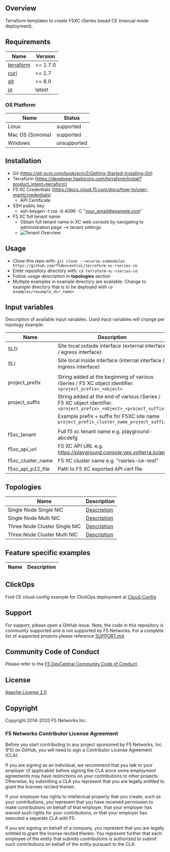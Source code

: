 ## Overview

Terraform templates to create F5XC rSeries based CE (manual mode deployment).

## Requirements

| Name                                                                                     | Version   |
|------------------------------------------------------------------------------------------|-----------|
| <a name="requirement_terraform"></a> [terraform](https://github.com/hashicorp/terraform) | \>= 1.7.0 |
| <a name="requirement_curl"></a> [curl](https://curl.se/)                                 | \>= 1.7   |
| <a name="requirement_git"></a> [git](https://git-scm.com/)                               | \>= 8.0   |
| <a name="requirement_jq"></a> [jq](https://jqlang.github.io/jq/)                         | latest    |

### OS Platform

| Name            | Status      |
|-----------------|-------------|
| Linux           | supported   |
| Mac OS (Sonoma) | supported   |
| Windows         | unsupported |

## Installation

- Git (https://git-scm.com/book/en/v2/Getting-Started-Installing-Git)
- Terraform (https://developer.hashicorp.com/terraform/install?product_intent=terraform)
- F5 XC Credentials (https://docs.cloud.f5.com/docs/how-to/user-mgmt/credentials)
    * API Certificate
- SSH public key
    * ssh-keygen -t rsa -b 4096 -C "your_email@example.com"
- F5 XC full tenant name
    * Obtain full tenant name in XC web console by navigating to administration page --> tenant settings
    * ![Tenant Overview](images/tenant_overview_small.png)

## Usage

- Clone this repo with: `git clone --recurse-submodules https://github.com/f5devcentral/terraform-xc-rseries-ce`
- Enter repository directory with: `cd terraform-xc-rseries-ce`
- Follow usage description in __topologies__ section
- Multiple examples in example directory are available. Change to example directory that is to be deployed
  with `cd examples/<example_dir_name>`

## Input variables

Description of available input variables. Used input variables will change per topology example:

| Name              | Description                                                                                                        |
|-------------------|--------------------------------------------------------------------------------------------------------------------|
| SLO               | Site local outside interface (external interface / egress interface)                                               |
| SLI               | Site local inside interface (internal interface  ( ingress interface)                                              |
|                   |                                                                                                                    |
| project_prefix    | String added at the beginning of various rSeries / F5 XC object identifier. `<project_prefix>_<object>`            |
| project_suffix    | String added at the end of various rSeries / F5 XC object identifier. `<project_prefix>_<object>_<project_suffix>` |
|                   | Example prefix + suffix for F5XC site name `project_prefix_cluster_name_project_suffix`                            |
|                   |                                                                                                                    |
| f5xc_tenant       | Full f5 xc tenant name e.g. playground-abcdefg                                                                     |
| f5xc_api_url      | F5 XC API URL e.g. https://playground.console.ves.volterra.io/api                                                  |
| f5xc_cluster_name | F5 XC cluster name e.g. "rseries-ce-test"                                                                          |
| f5xc_api_p12_file | Path to F5 XC exported API cert file                                                                               |

## Topologies

| Name                          | Description                                                     |
|-------------------------------|-----------------------------------------------------------------|
| Single Node Single NIC        | [Description](examples/single_node_single_nic/README.md)        |
| Single Node Multi NIC         | [Description](examples/single_node_multi_nic/README.md)         |
| Three Node Cluster Single NIC | [Description](examples/three_node_cluster_single_nic/README.md) |
| Three Node Cluster Multi NIC  | [Description](examples/three_node_cluster_multi_nic/README.md)  |

## Feature specific examples

| Name                                                                            | Description                                                                               |
|---------------------------------------------------------------------------------|-------------------------------------------------------------------------------------------|

## ClickOps

Find CE cloud-config example for ClickOps deployment at [Cloud-Config](clickops/f5-ce-data.yml)

## Support

For support, please open a GitHub issue. Note, the code in this repository is community supported and is not supported
by F5 Networks. For a complete list of supported projects please reference [SUPPORT.md](SUPPORT.md).

## Community Code of Conduct

Please refer to the [F5 DevCentral Community Code of Conduct](code_of_conduct.md).

## License

[Apache License 2.0](LICENSE)

## Copyright

Copyright 2014-2020 F5 Networks Inc.

### F5 Networks Contributor License Agreement

Before you start contributing to any project sponsored by F5 Networks, Inc. (F5) on GitHub, you will need to sign a
Contributor License Agreement (CLA).

If you are signing as an individual, we recommend that you talk to your employer (if applicable) before signing the CLA
since some employment agreements may have restrictions on your contributions to other projects.
Otherwise, by submitting a CLA you represent that you are legally entitled to grant the licenses recited therein.

If your employer has rights to intellectual property that you create, such as your contributions, you represent that you
have received permission to make contributions on behalf of that employer, that your employer has waived such rights for
your contributions, or that your employer has executed a separate CLA with F5.

If you are signing on behalf of a company, you represent that you are legally entitled to grant the license recited
therein.
You represent further that each employee of the entity that submits contributions is authorized to submit such
contributions on behalf of the entity pursuant to the CLA.
